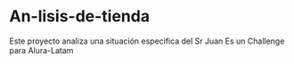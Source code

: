 # An-lisis-de-tienda
Este proyecto analiza una situación especifica del Sr Juan
Es un Challenge para Alura-Latam
